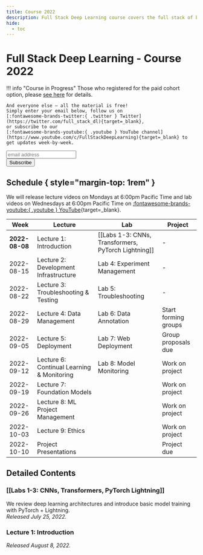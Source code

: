 ```yaml
---
title: Course 2022
description: Full Stack Deep Learning course covers the full stack of building ML-powered products.
hide:
  - toc
---
```


# Full Stack Deep Learning - Course 2022

!!! info "Course in Progress"
    Those who registered for the paid cohort option, please [see here](cohort) for details.

    And everyone else – all the material is free!
    Simply enter your email below, follow us on
    [:fontawesome-brands-twitter:{ .twitter } Twitter](https://twitter.com/full_stack_dl){target=_blank},
    or subscribe to our
    [:fontawesome-brands-youtube:{ .youtube } YouTube channel](https://www.youtube.com/c/FullStackDeepLearning){target=_blank} to get updates week-by-week.

<!-- Begin Mailchimp Signup Form -->
<link href="//cdn-images.mailchimp.com/embedcode/horizontal-slim-10_7.css" rel="stylesheet" type="text/css">
<div id="mc_embed_signup">
<form action="https://fullstackdeeplearning.us18.list-manage.com/subscribe/post?u=68cabce2e74766ca3d2c089d6&amp;id=79e6eb0052" method="post" id="mc-embedded-subscribe-form" name="mc-embedded-subscribe-form" class="validate" target="_blank" novalidate>
    <div id="mc_embed_signup_scroll">
    <input type="email" value="" name="EMAIL" class="email" id="mce-EMAIL" placeholder="email address" required>
    <!-- real people should not fill this in and expect good things - do not remove this or risk form bot signups-->
    <div style="position: absolute; left: -5000px;" aria-hidden="true"><input type="text" name="b_68cabce2e74766ca3d2c089d6_79e6eb0052" tabindex="-1" value=""></div>
    <div class="clear"><input type="submit" value="Subscribe" name="subscribe" id="mc-embedded-subscribe" class="button"></div>
    </div>
</form>
</div>
<!--End Mailchimp Signup Form -->

## Schedule { style="margin-top: 1rem" }

We will release lecture videos on Mondays at 6:00pm Pacific Time and lab videos on Wednesdays at 6:00pm Pacific Time on
[:fontawesome-brands-youtube:{ .youtube } YouTube](https://www.youtube.com/c/FullStackDeepLearning){target=_blank}.

| Week           | Lecture                                    | Lab                                                 | Project              |
| -------------- | ------------------------------------------ | --------------------------------------------------- | -------------------- |
| **2022-08-08** | Lecture 1: Introduction                    | [[Labs 1-3: CNNs, Transformers, PyTorch Lightning]] | -                    |
| 2022-08-15     | Lecture 2: Development Infrastructure      | Lab 4: Experiment Management                        | -                    |
| 2022-08-22     | Lecture 3: Troubleshooting & Testing       | Lab 5: Troubleshooting                              | -                    |
| 2022-08-29     | Lecture 4: Data Management                 | Lab 6: Data Annotation                              | Start forming groups |
| 2022-09-05     | Lecture 5: Deployment                      | Lab 7: Web Deployment                               | Group proposals due  |
| 2022-09-12     | Lecture 6: Continual Learning & Monitoring | Lab 8: Model Monitoring                             | Work on project      |
| 2022-09-19     | Lecture 7: Foundation Models               |                                                     | Work on project      |
| 2022-09-26     | Lecture 8: ML Project Management           |                                                     | Work on project      |
| 2022-10-03     | Lecture 9: Ethics                          |                                                     | Work on project      |
| 2022-10-10     | Project Presentations                      |                                                     | Project due          |

## Detailed Contents

<!-- _TEMPLATE
### {TYPE} {IDX}: {TITLE}
We use the second-person plural, referring to both students and instructors, to describe what is covered in the content.<br />
*Released MONTH DATE, 2022.* -->

### [[Labs 1-3: CNNs, Transformers, PyTorch Lightning]]
We review deep learning architectures and introduce basic model training with PyTorch + Lightning.<br />
*Released July 25, 2022.*

### Lecture 1: Introduction
*Released August 8, 2022.*

<!-- Lecture 2: Development Infastructure<br />
We tour the landscape of infrastructure and tooling for developing deep learning models.<br />
*Released August 15, 2022.* -->

<!-- Lab 4: Experiment Management<br />
We learn how to track and manage model development experiments with PyTorch Lightning and W&B. <br />
*Released August 17, 2022.* -->

